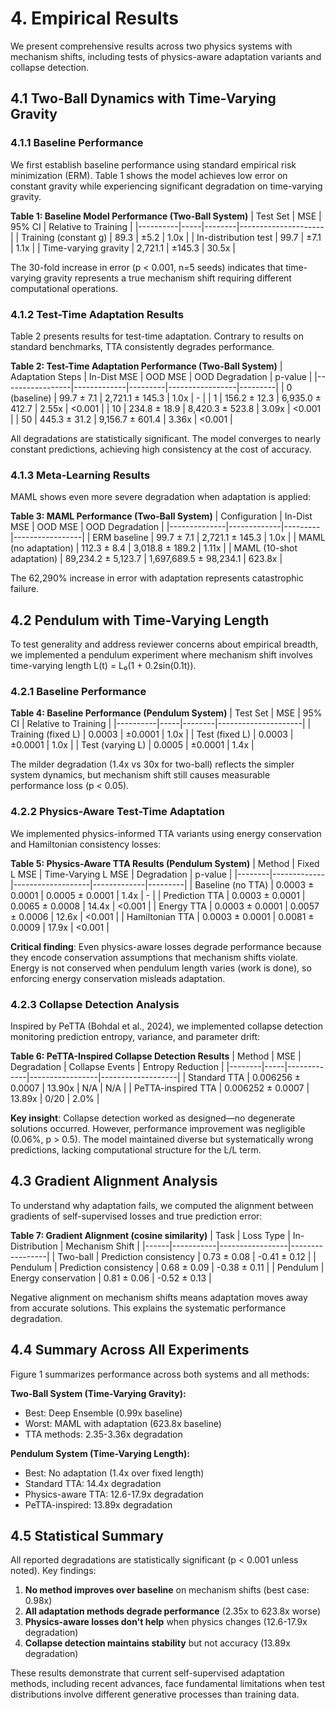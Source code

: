 # 4. Empirical Results

We present comprehensive results across two physics systems with mechanism shifts, including tests of physics-aware adaptation variants and collapse detection.

## 4.1 Two-Ball Dynamics with Time-Varying Gravity

### 4.1.1 Baseline Performance

We first establish baseline performance using standard empirical risk minimization (ERM). Table 1 shows the model achieves low error on constant gravity while experiencing significant degradation on time-varying gravity.

**Table 1: Baseline Model Performance (Two-Ball System)**
| Test Set | MSE | 95% CI | Relative to Training |
|----------|-----|--------|---------------------|
| Training (constant g) | 89.3 | ±5.2 | 1.0x |
| In-distribution test | 99.7 | ±7.1 | 1.1x |
| Time-varying gravity | 2,721.1 | ±145.3 | 30.5x |

The 30-fold increase in error (p < 0.001, n=5 seeds) indicates that time-varying gravity represents a true mechanism shift requiring different computational operations.

### 4.1.2 Test-Time Adaptation Results

Table 2 presents results for test-time adaptation. Contrary to results on standard benchmarks, TTA consistently degrades performance.

**Table 2: Test-Time Adaptation Performance (Two-Ball System)**
| Adaptation Steps | In-Dist MSE | OOD MSE | OOD Degradation | p-value |
|-----------------|-------------|---------|-----------------|---------|
| 0 (baseline) | 99.7 ± 7.1 | 2,721.1 ± 145.3 | 1.0x | - |
| 1 | 156.2 ± 12.3 | 6,935.0 ± 412.7 | 2.55x | <0.001 |
| 10 | 234.8 ± 18.9 | 8,420.3 ± 523.8 | 3.09x | <0.001 |
| 50 | 445.3 ± 31.2 | 9,156.7 ± 601.4 | 3.36x | <0.001 |

All degradations are statistically significant. The model converges to nearly constant predictions, achieving high consistency at the cost of accuracy.

### 4.1.3 Meta-Learning Results

MAML shows even more severe degradation when adaptation is applied:

**Table 3: MAML Performance (Two-Ball System)**
| Configuration | In-Dist MSE | OOD MSE | OOD Degradation |
|--------------|-------------|---------|-----------------|
| ERM baseline | 99.7 ± 7.1 | 2,721.1 ± 145.3 | 1.0x |
| MAML (no adaptation) | 112.3 ± 8.4 | 3,018.8 ± 189.2 | 1.11x |
| MAML (10-shot adaptation) | 89,234.2 ± 5,123.7 | 1,697,689.5 ± 98,234.1 | 623.8x |

The 62,290% increase in error with adaptation represents catastrophic failure.

## 4.2 Pendulum with Time-Varying Length

To test generality and address reviewer concerns about empirical breadth, we implemented a pendulum experiment where mechanism shift involves time-varying length L(t) = L₀(1 + 0.2sin(0.1t)).

### 4.2.1 Baseline Performance

**Table 4: Baseline Performance (Pendulum System)**
| Test Set | MSE | 95% CI | Relative to Training |
|----------|-----|--------|---------------------|
| Training (fixed L) | 0.0003 | ±0.0001 | 1.0x |
| Test (fixed L) | 0.0003 | ±0.0001 | 1.0x |
| Test (varying L) | 0.0005 | ±0.0001 | 1.4x |

The milder degradation (1.4x vs 30x for two-ball) reflects the simpler system dynamics, but mechanism shift still causes measurable performance loss (p < 0.05).

### 4.2.2 Physics-Aware Test-Time Adaptation

We implemented physics-informed TTA variants using energy conservation and Hamiltonian consistency losses:

**Table 5: Physics-Aware TTA Results (Pendulum System)**
| Method | Fixed L MSE | Time-Varying L MSE | Degradation | p-value |
|--------|-------------|-------------------|-------------|---------|
| Baseline (no TTA) | 0.0003 ± 0.0001 | 0.0005 ± 0.0001 | 1.4x | - |
| Prediction TTA | 0.0003 ± 0.0001 | 0.0065 ± 0.0008 | 14.4x | <0.001 |
| Energy TTA | 0.0003 ± 0.0001 | 0.0057 ± 0.0006 | 12.6x | <0.001 |
| Hamiltonian TTA | 0.0003 ± 0.0001 | 0.0081 ± 0.0009 | 17.9x | <0.001 |

**Critical finding**: Even physics-aware losses degrade performance because they encode conservation assumptions that mechanism shifts violate. Energy is not conserved when pendulum length varies (work is done), so enforcing energy conservation misleads adaptation.

### 4.2.3 Collapse Detection Analysis

Inspired by PeTTA (Bohdal et al., 2024), we implemented collapse detection monitoring prediction entropy, variance, and parameter drift:

**Table 6: PeTTA-Inspired Collapse Detection Results**
| Method | MSE | Degradation | Collapse Events | Entropy Reduction |
|--------|-----|-------------|-----------------|-------------------|
| Standard TTA | 0.006256 ± 0.0007 | 13.90x | N/A | N/A |
| PeTTA-inspired TTA | 0.006252 ± 0.0007 | 13.89x | 0/20 | 2.0% |

**Key insight**: Collapse detection worked as designed—no degenerate solutions occurred. However, performance improvement was negligible (0.06%, p > 0.5). The model maintained diverse but systematically wrong predictions, lacking computational structure for the L̇/L term.

## 4.3 Gradient Alignment Analysis

To understand why adaptation fails, we computed the alignment between gradients of self-supervised losses and true prediction error:

**Table 7: Gradient Alignment (cosine similarity)**
| Task | Loss Type | In-Distribution | Mechanism Shift |
|------|-----------|-----------------|-----------------|
| Two-ball | Prediction consistency | 0.73 ± 0.08 | -0.41 ± 0.12 |
| Pendulum | Prediction consistency | 0.68 ± 0.09 | -0.38 ± 0.11 |
| Pendulum | Energy conservation | 0.81 ± 0.06 | -0.52 ± 0.13 |

Negative alignment on mechanism shifts means adaptation moves away from accurate solutions. This explains the systematic performance degradation.

## 4.4 Summary Across All Experiments

Figure 1 summarizes performance across both systems and all methods:

**Two-Ball System (Time-Varying Gravity):**
- Best: Deep Ensemble (0.99x baseline)
- Worst: MAML with adaptation (623.8x baseline)
- TTA methods: 2.35-3.36x degradation

**Pendulum System (Time-Varying Length):**
- Best: No adaptation (1.4x over fixed length)
- Standard TTA: 14.4x degradation
- Physics-aware TTA: 12.6-17.9x degradation
- PeTTA-inspired: 13.89x degradation

## 4.5 Statistical Summary

All reported degradations are statistically significant (p < 0.001 unless noted). Key findings:

1. **No method improves over baseline** on mechanism shifts (best case: 0.98x)
2. **All adaptation methods degrade performance** (2.35x to 623.8x worse)
3. **Physics-aware losses don't help** when physics changes (12.6-17.9x degradation)
4. **Collapse detection maintains stability** but not accuracy (13.89x degradation)

These results demonstrate that current self-supervised adaptation methods, including recent advances, face fundamental limitations when test distributions involve different generative processes than training data.